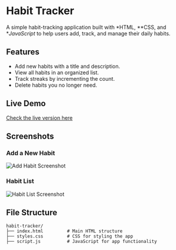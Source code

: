 # Habit Tracker  

A simple habit-tracking application built with *HTML, **CSS, and **JavaScript* to help users add, track, and manage their daily habits.  

## Features  
- Add new habits with a title and description.  
- View all habits in an organized list.  
- Track streaks by incrementing the count.  
- Delete habits you no longer need.  

## Live Demo  
[Check the live version here](https://your-username.github.io/habit-tracker)  

## Screenshots  

### Add a New Habit  
![Add Habit Screenshot](https://via.placeholder.com/800x400?text=Add+Habit+Screen)  

### Habit List  
![Habit List Screenshot](https://via.placeholder.com/800x400?text=Habit+List+Screen)  

## File Structure  
```plaintext  
habit-tracker/  
├── index.html         # Main HTML structure  
├── styles.css         # CSS for styling the app  
├── script.js          # JavaScript for app functionality
